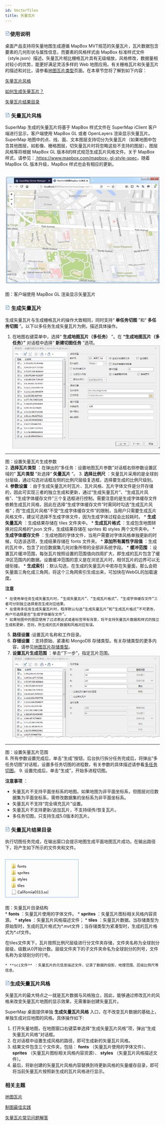 ```yaml
---
id: VectorTiles
title: 矢量瓦片
---
```

### ![](../img/read.gif)使用说明

桌面产品支持将矢量地图生成遵循 MapBox MVT规范的矢量瓦片，瓦片数据包含要素的几何形状与属性信息，而要素的风格样式由 MapBox
标准样式文件（style.json）描述。矢量瓦片相比栅格瓦片具有无级缩放，风格修改，数据量相对较小的优势，能更好满足灵活多样的 Web
地图应用。有关栅格瓦片和矢量瓦片的描述和对比，请参看[地图瓦片类型](TilesType)页面。在本章节您将了解到如下内容：

[ 矢量瓦片风格](VectorTiles)

[ 如何生成矢量瓦片？](VectorTiles)

[ 矢量瓦片结果目录](VectorTiles)

### ![](../img/read.gif) 矢量瓦片风格

SuperMap 生成的矢量瓦片将基于 MapBox 样式文件在 SuperMap iClient 客户端进行显示，客户端使用 MapBox GL 或者
OpenLayers 渲染显示矢量瓦片。SuperMap
地图中的点、线、面、文本图层支持切分为矢量瓦片（如果地图中包含其他图层，如影像、栅格图层，切矢量瓦片时将忽略这些不支持的图层），图层风格等将根据
MapBox GL 版本8的样式规范生成瓦片风格文件。关于 MapBox 样式，请参见：[ https://www.mapbox.com/mapbox-
gl-style-spec](https://www.mapbox.com/mapbox-gl-style-spec)，随着 MapBox GL
版本升级，MapBox 样式也会有相应的更新。

![](img/VectorTilesShow.png)  
---  
图：客户端使用 MapBox GL 渲染显示矢量瓦片  

### ![](../img/read.gif) 生成矢量瓦片

生成矢量瓦片与生成栅格瓦片的操作大致相同，同时支持“ **单任务切图** ”和“ **多任务切图** ”。以下以多任务生成矢量瓦片为例，描述具体操作。

  1. 在地图右键菜单中，选择“ **生成地图瓦片（多任务）** ”。在 **“生成地图瓦片（多任务）”** 对话框中选择“ **新建切图任务** ”选项。
![](img/VectorTiles0.png)  
---  
图：设置矢量瓦片生成参数  
  2. **选择瓦片类型** ：在弹出的“多任务：设置地图瓦片参数”对话框右侧参数设置区域的“ **瓦片类型** ”处选择“ **矢量瓦片** ”。
  3. **选择比例尺** ：矢量瓦片采用的是全球剖分层级，通过勾选对话框左侧的比例尺层级复选框，选择要生成的比例尺级别。
  4. **参数设置** ：由于生成矢量瓦片时瓦片、瓦片风格、瓦片字体文件是分开存储的，因此可实现三者的独立生成和更新，通过“生成矢量瓦片”、“生成瓦片风格”、“生成字体缓存文件”三个复选框进行控制。需要注意的是生成字体缓存文件依赖生成瓦片风格，因此在选择“生成字体缓存文件”时需同时勾选“生成瓦片风格”；而“生成瓦片风格”不受“生成字体缓存文件”的限制，当用户只需要生成瓦片风格文件，建议可选择不生成字体文件，因为生成字体过程会比较耗时。 
    * **生成矢量瓦片** ：生成结果存储在 tiles 文件夹中。
    * **生成瓦片格式** ：生成包含地图转换对应风格的*.json 文件，生成结果存储在 sprites 和 styles 两个文件夹中。 
    * **生成字体缓存文件** ：生成地图的字体文件，当用户需要对字体风格单独更新的时候，勾选该选项，生成结果存储在 fonts 文件夹。
    * **添加所有属性字段值** ：生成的瓦片中，包含了对应数据集几何对象所带的全部非系统字段。
    * **缓冲范围** ：设置瓦片缓冲范围，每张瓦片按照设置的范围值向四周扩大，即生成的瓦片包含了缓冲区范围内的数据。设置缓冲范围的意义是在浏览瓦片时，相邻瓦片的边界可以无缝衔接。
    * **生成索引** ：默认勾选，在生成的矢量瓦片中若存在矢量面，那么会把矢量面三角化成三角网，将这个三角网索引生成出来，可加快在WebGL的加载速度。

**注意**

    * 在使用单任务生成矢量瓦片时，“生成矢量瓦片”、“生成瓦片格式”、“生成字体缓存文件”三者可分别独立选择是否生成对应结果。
    * 在使用多任务生成矢量瓦片时，程序默认勾选“生成矢量瓦片”和“生成瓦片格式”不可更改，用户可选择是否“生成字体缓存文件”。
    * 如果地图中的图层使用了过滤表达式或者标签带有背景，将不支持矢量瓦片数据和样式的独立生成和更新，否则，所生成的瓦片数据和风格对应有误。
  5. **路径设置** :设置瓦片名称和工作目录。
  6. **存储设置** ：支持原始、紧凑和 MongoDB 存储类型。有关存储类型的更多内容，请参见[地图瓦片存储类型](MapCacheType)。
  7. **设置瓦片生成范围** ：单击“下一步”，指定瓦片范围。
![](img/VectorTiles.png)  
---  
图：设置矢量瓦片范围  
  8. 所有参数设置完成后，单击“生成”按钮，后台执行拆分任务完成后，将弹出“多任务切图”对话框，设置多任务切图的进程数，有关参数的具体描述请参看[多任务切图](MultiTaskStep)。
  9. 设置完成后，单击“生成”，开始多进程切图。

**注意事项** ：

  * 矢量瓦片不支持平面坐标系的地图。如果地图为非平面坐标系，但图层对应数据集为平面坐标系，需修改数据集的坐标系为非平面坐标系。
  * 矢量瓦片不支持“完全填充瓦片”设置。
  * 矢量瓦片不支持更新/追加瓦片，不支持续传/恢复瓦片。
  * 多任务切图，只支持生成5.0版本的瓦片。

### ![](../img/read.gif) 矢量瓦片结果目录

执行切图任务完成，在输出窗口会提示地图生成平面地图瓦片成功。在输出路径下，将产生如下所示的文件夹和文件。

![](img/VectorCacheDirectory.png)  
---  
图：矢量瓦片目录结构  
    * **fonts** ：矢量瓦片使用的字体文件。
    * **sprites** ：矢量瓦片图标相关风格内容资源。
    * **styles** ：矢量瓦片风格描述文件；
    * **tiles** ：矢量瓦片数据。当存储类型为原始型时，生成的瓦片格式为*.mvt文件；当存储类型为紧凑型时，生成的瓦片格式为*.cf文件。 

在tiles文件夹下，瓦片按照比例尺层级进行分文件夹存储，文件夹名称为全球剖分层级，级数从0开始计数。层级文件夹下的子文件夹命名为全球剖分的列号，文件名称为全球剖分的行号。

    * **sci文件** ：矢量瓦片的元信息描述文件，记录了数据的投影、地理范围、层级比例尺等信息。 

### ![](../img/read.gif)生成矢量瓦片风格

矢量瓦片的最大特点之一就是瓦片数据与风格独立，因此，能够通过修改瓦片的风格来改变矢量瓦片地图的显示效果，无需重新创建矢量瓦片。

SuperMap 桌面提供单独 **生成矢量瓦片风格** 入口，在不改变瓦片数据的基础上，单独生成对应地图的风格。具体操作如下:

  1. 打开矢量地图，在地图窗口右键菜单选择“生成矢量瓦片风格”项，弹出“生成矢量瓦片风格”对话框。
  2. 在对话框中设置生成风格的路径，即可生成新的矢量瓦片风格。
  3. 结果文件包含三个文件夹，包括： **fonts** （矢量瓦片使用的字体文件）、 **sprites** （矢量瓦片图标相关风格内容资源）、 **styles** （矢量瓦片风格描述文件）。
  4. 最后，将新创建的矢量瓦片风格内容替换到待更新风格的矢量缓存目录，即可将当前矢量瓦片按照新生成的瓦片风格进行显示。

###  相关主题

 [地图瓦片](MapTiles)

 [制图最佳实践](VectorTilesNotice)

 [矢量瓦片常见问题解答](VectorTilesFAQ)




